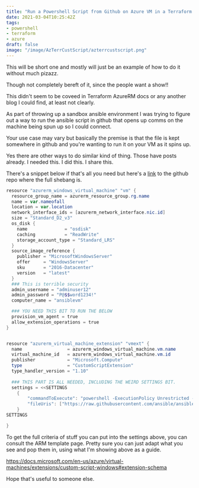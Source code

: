 ```yaml
---
title: "Run a Powershell Script from Github on Azure VM in a Terraform file"
date: 2021-03-04T10:25:42Z
tags: 
- powershell
- terraform
- azure
draft: false
image: "/image/AzTerrCustScript/azterrcustscript.png"
---
```

This will be short one and mostly will just be an example of how to do it without much pizazz.

Though not completely bereft of it, since the people want a show!!

This didn't seem to be coveed in Terraform AzureRM docs or any another blog I could find, at least not clearly. 

As part of throwing up a sandbox ansible environment I was trying to figure out a way to run the ansible script in github that opens up comms on the machine being spun up so I could connect. 

Your use case may vary but basically the premise is that the file is kept somewhere in github and you're wanting to run it on your VM as it spins up. 

Yes there are other ways to do similar kind of thing. Those have posts already. I needed this. I did this. I share this. 

There's a snippet below if that's all you need but here's a [link](https://github.com/gabrielmccoll/azurevmansible/blob/main/terraform/main.tf) to the github repo where the full shebang is. 


``` powershell
resource "azurerm_windows_virtual_machine" "vm" {
  resource_group_name = azurerm_resource_group.rg.name
  name = var.nameofall
  location = var.location
  network_interface_ids = [azurerm_network_interface.nic.id]
  size = "Standard_D2_v3"
  os_disk {
    name              = "osdisk"
    caching           = "ReadWrite"
    storage_account_type = "Standard_LRS"
  }
  source_image_reference {
    publisher = "MicrosoftWindowsServer"
    offer     = "WindowsServer"
    sku       = "2016-Datacenter"
    version   = "latest"
  }
  ### This is terrible security
  admin_username = "adminuser12" 
  admin_password = "P@$$word1234!"
  computer_name = "ansiblevm"

  ### YOU NEED THIS BIT TO RUN THE BELOW 
  provision_vm_agent = true
  allow_extension_operations = true
}


resource "azurerm_virtual_machine_extension" "vmext" {
  name                 = azurerm_windows_virtual_machine.vm.name
  virtual_machine_id   = azurerm_windows_virtual_machine.vm.id
  publisher            = "Microsoft.Compute"
  type                 = "CustomScriptExtension"
  type_handler_version = "1.10"
  
  ### THIS PART IS ALL NEEDED, INCLUDING THE WEIRD SETTINGS BIT.  
  settings = <<SETTINGS
    {
        "commandToExecute": "powershell -ExecutionPolicy Unrestricted -File ConfigureRemotingForAnsible.ps1",
        "fileUris": ["https://raw.githubusercontent.com/ansible/ansible/devel/examples/scripts/ConfigureRemotingForAnsible.ps1"]
    }
SETTINGS

}
```

To get the full criteria of stuff you can put into the settings above, you can consult the ARM template page. 
Pretty sure you can just adapt what you see and pop them in, using what I'm showing above as a guide. 

https://docs.microsoft.com/en-us/azure/virtual-machines/extensions/custom-script-windows#extension-schema


Hope that's useful to someone else. 